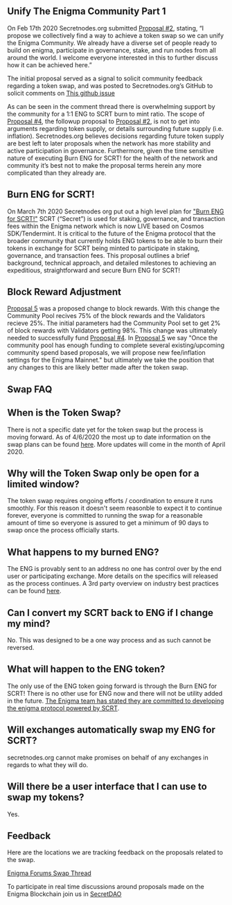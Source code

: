 ## Unify The Enigma Community Part 1

On Feb 17th 2020 Secretnodes.org submitted [Proposal #2](https://explorer.scrt.cashmaney.com/proposals/2), stating, “I propose we collectively find a way to achieve a token swap so we can unify the Enigma Community. We already have a diverse set of people ready to build on enigma, participate in governance, stake, and run nodes from all around the world. I welcome everyone interested in this to further discuss how it can be achieved here.”

The initial proposal served as a signal to solicit community feedback regarding a token swap, and was posted to Secretnodes.org’s GitHub to solicit comments on [This github issue](https://github.com/secretnodes/secretnodes.org/issues/13)

As can be seen in the comment thread there is overwhelming support by the community for a 1:1 ENG to SCRT burn to mint ratio. The scope of [Proposal #4](https://explorer.scrt.cashmaney.com/proposals/4), the followup proposal to [Proposal #2](https://explorer.scrt.cashmaney.com/proposals/2), is not to get into arguments regarding token supply, or details surrounding future supply (i.e. inflation). Secretnodes.org believes decisions regarding future token supply are best left to later proposals when the network has more stability and active participation in governance. Furthermore, given the time sensitive nature of executing Burn ENG for SCRT! for the health of the network and community it’s best not to make the proposal terms herein any more complicated than they already are.

## Burn ENG for SCRT!

On March 7th 2020 Secretnodes org put out a high level plan for ["Burn ENG for SCRT!"](https://explorer.scrt.cashmaney.com/proposals/4) SCRT (“Secret”) is used for staking, governance, and transaction fees within the Enigma network which is now LIVE based on Cosmos SDK/Tendermint. It is critical to the future of the Enigma protocol that the broader community that currently holds ENG tokens to be able to burn their tokens in exchange for SCRT being minted to participate in staking, governance, and transaction fees. This proposal outlines a brief background, technical approach, and detailed milestones to achieving an expeditious, straightforward and secure Burn ENG for SCRT!

## Block Reward Adjustment

[Proposal 5](https://explorer.scrt.cashmaney.com/proposals/5) was a proposed change to block rewards. With this change the Community Pool recives 75% of the block rewards and the Validators recieve 25%. The initial parameters had the Community Pool set to get 2% of block rewards with Validators getting 98%. This change was ultimately needed to successfully fund [Proposal #4](https://explorer.scrt.cashmaney.com/proposals/4). In [Proposal 5](https://explorer.scrt.cashmaney.com/proposals/5) we say "Once the community pool has enough funding to complete several existing/upcoming community spend based proposals, we will propose new fee/inflation settings for the Enigma Mainnet." but ultimately we take the position that any changes to this are likely better made after the token swap.

## Swap FAQ

## When is the Token Swap?

There is not a specific date yet for the token swap but the process is moving forward. As of 4/6/2020 the most up to date information on the swap plans can be found [here](https://explorer.scrt.cashmaney.com/proposals/4). More updates will come in the month of April 2020.

## Why will the Token Swap only be open for a limited window?

The token swap requires ongoing efforts / coordination to ensure it runs smoothly. For this reason it doesn't seem reasonble to expect it to continue forever, everyone is committed to running the swap for a reasonable amount of time so everyone is assured to get a minimum of 90 days to swap once the process officially starts.

## What happens to my burned ENG?

The ENG is provably sent to an address no one has control over by the end user or participating exchange. More details on the specifics will released as the process continues. A 3rd party overview on industry best practices can be found [here](https://cointelegraph.com/explained/token-burning-explained).

## Can I convert my SCRT back to ENG if I change my mind?

No. This was designed to be a one way process and as such cannot be reversed.

## What will happen to the ENG token?

The only use of the ENG token going forward is through the Burn ENG for SCRT! There is no other use for ENG now and there will not be utility added in the future. [The Enigma team has stated they are committed to developing the enigma protocol powered by SCRT](https://blog.enigma.co/the-enigma-mainnet-has-launched-3bd0d40fe80d).

## Will exchanges automatically swap my ENG for SCRT?

secretnodes.org cannot make promises on behalf of any exchanges in regards to what they will do.

## Will there be a user interface that I can use to swap my tokens?

Yes.

## Feedback
Here are the locations we are tracking feedback on the proposals related to the swap.

[Enigma Forums Swap Thread](https://forum.enigma.co/t/token-swap-proposal/1364)

To participate in real time discussions around proposals made on the Enigma Blockchain join us in [SecretDAO](https://t.me/secretdao)